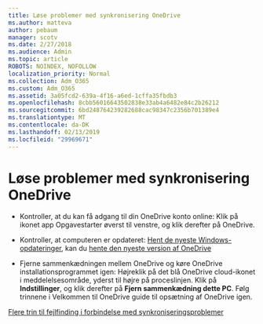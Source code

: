 ```yaml
---
title: Løse problemer med synkronisering OneDrive
ms.author: matteva
author: pebaum
manager: scotv
ms.date: 2/27/2018
ms.audience: Admin
ms.topic: article
ROBOTS: NOINDEX, NOFOLLOW
localization_priority: Normal
ms.collection: Adm_O365
ms.custom: Adm_O365
ms.assetid: 3a05fcd2-639a-4f16-a6ed-1cffa35fbdb3
ms.openlocfilehash: 8cbb56016643502838e33ab4a6482e84c2b26212
ms.sourcegitcommit: 6bd248764239282688cac98347c2356b701389e4
ms.translationtype: MT
ms.contentlocale: da-DK
ms.lasthandoff: 02/13/2019
ms.locfileid: "29969671"
---
```

# <a name="fix-onedrive-sync-problems"></a>Løse problemer med synkronisering OneDrive

- Kontroller, at du kan få adgang til din OneDrive konto online: Klik på ikonet app Opgavestarter øverst til venstre, og klik derefter på OneDrive.
    
- Kontroller, at computeren er opdateret: [Hent de nyeste Windows-opdateringer](http://go.microsoft.com/fwlink/p/?LinkId=825773), kan du [hente den nyeste version af OneDrive](https://go.microsoft.com/fwlink/p/?linkid=844652)
    
- Fjerne sammenkædningen mellem OneDrive og køre OneDrive installationsprogrammet igen: Højreklik på det blå OneDrive cloud-ikonet i meddelelsesområde, yderst til højre på proceslinjen. Klik på **Indstillinger**, og klik derefter på **Fjern sammenkædning dette PC**. Følg trinnene i Velkommen til OneDrive guide til opsætning af OneDrive igen.
    
[Flere trin til fejlfinding i forbindelse med synkroniseringsproblemer](https://go.microsoft.com/fwlink/?linkid=866431)
  

